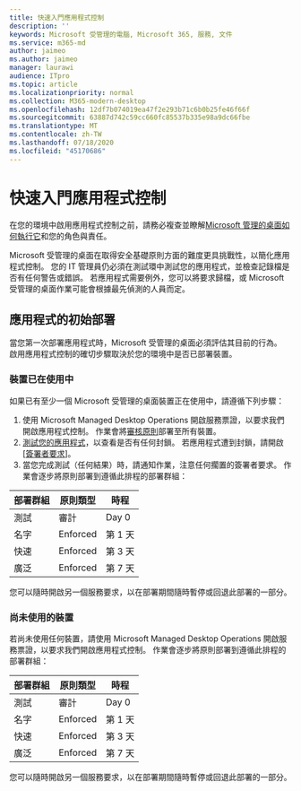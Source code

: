 ```yaml
---
title: 快速入門應用程式控制
description: ''
keywords: Microsoft 受管理的電腦, Microsoft 365, 服務, 文件
ms.service: m365-md
author: jaimeo
ms.author: jaimeo
manager: laurawi
audience: ITpro
ms.topic: article
ms.localizationpriority: normal
ms.collection: M365-modern-desktop
ms.openlocfilehash: 12df7b074019ea47f2e293b71c6b0b25fe46f66f
ms.sourcegitcommit: 63887d742c59cc660fc85537b335e98a9dc66fbe
ms.translationtype: MT
ms.contentlocale: zh-TW
ms.lasthandoff: 07/18/2020
ms.locfileid: "45170686"
---
```

# <a name="get-started-with-app-control"></a>快速入門應用程式控制

在您的環境中啟用應用程式控制之前，請務必複查並瞭解[Microsoft 管理的桌面如何執行它](../service-description/app-control.md)和您的角色與責任。

Microsoft 受管理的桌面在取得安全基礎原則方面的難度更具挑戰性，以簡化應用程式控制。 您的 IT 管理員仍必須在測試環中測試您的應用程式，並檢查記錄檔是否有任何警告或錯誤。 若應用程式需要例外，您可以將要求歸檔，或 Microsoft 受管理的桌面作業可能會根據最先偵測的人員而定。

## <a name="initial-deployment-of-apps"></a>應用程式的初始部署

當您第一次部署應用程式時，Microsoft 受管理的桌面必須評估其目前的行為。 啟用應用程式控制的確切步驟取決於您的環境中是否已部署裝置。

### <a name="devices-already-in-use"></a>裝置已在使用中

如果已有至少一個 Microsoft 受管理的桌面裝置正在使用中，請遵循下列步驟：

1. 使用 Microsoft Managed Desktop Operations 開啟服務票證，以要求我們開啟應用程式控制。 作業會將[審核原則](../service-description/app-control.md#audit-policy)部署至所有裝置。
2. [測試您的應用程式](../working-with-managed-desktop/work-with-app-control.md#add-a-new-app)，以查看是否有任何封鎖。 若應用程式遭到封鎖，請開啟 [[簽署者要求](../working-with-managed-desktop/work-with-app-control.md#add-or-remove-a-trusted-signer)]。 
3. 當您完成測試（任何結果）時，請通知作業，注意任何擱置的簽署者要求。 作業會逐步將原則部署到遵循此排程的部署群組：

|部署群組  |原則類型  |時程  |
|---------|---------|---------|
|測試     |  審計       |  Day 0       |
|名字     | Enforced        | 第 1 天        |
|快速     | Enforced        |  第 3 天       |
|廣泛     | Enforced        |  第 7 天       |

您可以隨時開啟另一個服務要求，以在部署期間隨時暫停或回退此部署的一部分。

### <a name="devices-not-yet-in-use"></a>尚未使用的裝置

若尚未使用任何裝置，請使用 Microsoft Managed Desktop Operations 開啟服務票證，以要求我們開啟應用程式控制。 作業會逐步將原則部署到遵循此排程的部署群組：

|部署群組  |原則類型  |時程  |
|---------|---------|---------|
|測試     |  審計       |  Day 0       |
|名字     | Enforced        | 第 1 天        |
|快速     | Enforced        |  第 3 天       |
|廣泛     | Enforced        |  第 7 天       |

您可以隨時開啟另一個服務要求，以在部署期間隨時暫停或回退此部署的一部分。

